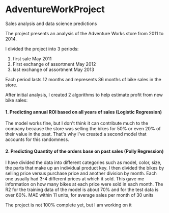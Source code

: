 # AdventureWorkProject
Sales analysis and data science predictions

The project presents an analysis of the Adventure Works store from 2011 to 2014. 

I divided the project into 3 periods:
1. first sale May 2011
2. First exchange of assortment May 2012
3. last exchange of assortment May 2013

Each period lasts 12 months and represents 36 months of bike sales in the store. 

After initial analysis, I created 2 algorithms to help estimate profit from new bike sales:
#### 1. Predicting annual ROI based on all years of sales (Logistic Regression)
The model works fine, but I don't think it can contribute much to the company because the store was selling the bikes for 50% or even 20% of their value in the past. That's why I've created a second model that accounts for this randomness.
#### 2. Predicting Quantity of the orders base on past sales (Polly Regression)
I have divided the data into different categories such as model, color, size, the parts that make up an individual product key. I then divided the bikes by selling price versus purchase price and another division by month. 
Each one usually had 3-4 different prices at which it sold. This gave me information on how many bikes at each price were sold in each month.
The R2 for the training data of the model is about 70% and for the test data is over 60%. MAE within 11 units, for average sales per month of 30 units

The project is not 100% complete yet, but I am working on it
